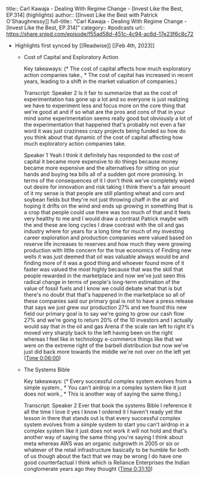 title:: Carl Kawaja - Dealing With Regime Change - [Invest Like the Best, EP.314] (highlights)
author:: [[Invest Like the Best with Patrick O'Shaughnessy]]
full-title:: "Carl Kawaja - Dealing With Regime Change - [Invest Like the Best, EP.314]"
category:: #podcasts
url:: https://share.snipd.com/episode/f55ad58d-451c-4c94-ac6d-17e23f6c8c72

- Highlights first synced by [[Readwise]] [[Feb 4th, 2023]]
	- Cost of Capital and Exploratory Action
	  
	  Key takeaways:
	  (* The cost of capital affects how much exploratory action companies take., * The cost of capital has increased in recent years, leading to a shift in the market valuation of companies.)
	  
	  Transcript:
	  Speaker 2
	  Is it fair to summarize that as the cost of experimentation has gone up a lot and so everyone is just realizing we have to experiment less and focus more on the core thing that we're good at and if so what are the pros and cons of that in your mind some experimentation seems really good but obviously a lot of the experimentation that happened that's probably not even a fair word it was just craziness crazy projects being funded so how do you think about that dynamic of the cost of capital affecting how much exploratory action companies take.
	  
	  Speaker 1
	  Yeah I think it definitely has responded to the cost of capital it became more expensive to do things because money became more expensive and the alternatives for sitting on your hands and buying tea bills all of a sudden got more promising. In terms of the consequences of it I don't think we've completely wiped out desire for innovation and risk taking I think there's a fair amount of it my sense is that people are still planting wheat and corn and soybean fields but they're not just throwing chaff in the air and hoping it drifts on the wind and ends up growing in something that is a crop that people could use there was too much of that and it feels very healthy to me and I would draw a contrast Patrick maybe with the and these are long cycles I draw contrast with the oil and gas industry where for years for a long time for much of my investing career exploration and production companies were valued based on reserve life increases to reserves and how much they were growing production with little concern for the true economics of Finding new wells it was just deemed that oil was valuable always would be and finding more of it was a good thing and whoever found more of it faster was valued the most highly because that was the skill that people rewarded in the marketplace and now we've just seen this radical change in terms of people's long-term estimation of the value of fossil fuels and I know we could debate what that is but there's no doubt that that's happened in the marketplace so all of these companies said our primary goal is not to have a press release that says we just grew our production 27% and we found this new field our primary goal is to say we're going to grow our cash flow 27% and we're going to return 20% of the 10 investors and I actually would say that in the oil and gas Arena if the scale ran left to right it's moved very sharply back to the left having been on the right whereas I feel like in technology e-commerce things like that we were on the extreme right of the barbell distribution but now we've just did back more towards the middle we're not over on the left yet ([Time 0:06:00](https://share.snipd.com/snip/4bd75f87-1143-43c6-a733-fa65113a0344))
	- The Systems Bible
	  
	  Key takeaways:
	  (* Every successful complex system evolves from a simple system., * You can't airdrop in a complex system like it just does not work., * This is another way of saying the same thing.)
	  
	  Transcript:
	  Speaker 2
	  Ever that book the systems Bible I reference it all the time I love it yes I know I ordered it I haven't ready yet the lesson in there that stands out is that every successful complex system evolves from a simple system to start you can't airdrop in a complex system like it just does not work it will not hold and that's another way of saying the same thing you're saying I think about meta whereas AWS was an organic outgrowth in 2005 or six or whatever of the retail infrastructure basically to be humble for both of us though about the fact that we may be wrong I do have one good counterfactual I think which is Reliance Enterprises the Indian conglomerate years ago they thought ([Time 0:31:10](https://share.snipd.com/snip/6aa4eca1-46d5-4c80-b23d-d1175217b89e))